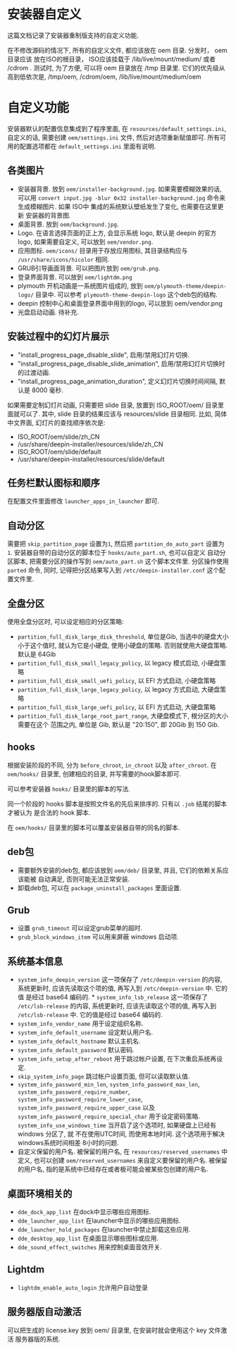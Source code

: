 # 安装器自定义
这篇文档记录了安装器重制版支持的自定义功能.

在不修改源码的情况下, 所有的自定义文件, 都应该放在 oem 目录. 分发时， oem 目录应该
放在ISO的根目录， ISO应该挂载于 /lib/live/mount/medium/ 或者 /cdrom . 测试时,
为了方便, 可以将 oem 目录放在 /tmp 目录里. 它们的优先级从高到低依次是, /tmp/oem,
/cdrom/oem, /lib/live/mount/medium/oem

# 自定义功能
安装器默认的配置信息集成到了程序里面, 在 `resources/default_settings.ini`,
自定义的话, 需要创建 `oem/settings.ini` 文件, 然后对选项重新赋值即可.
所有可用的配置选项都在 `default_settings.ini` 里面有说明.

## 各类图片
* 安装器背景. 放到 `oem/installer-background.jpg`. 如果需要模糊效果的话,
 可以用 `convert input.jpg -blur 0x32 installer-background.jpg`
 命令来生成模糊图片. 如果 ISO中 集成的系统默认壁纸发生了变化, 也需要在这里更新
 安装器的背景图.
* 桌面背景. 放到 `oem/background.jpg`.
* Logo. 在语言选择页面的正上方, 会显示系统 logo, 默认是 deepin 的官方logo,
 如果需要自定义, 可以放到 `oem/vendor.png`.
* 应用图标. `oem/icons/` 目录用于存放应用图标, 其目录结构应与
 `/usr/share/icons/hicolor` 相同.
* GRUB引导画面背景. 可以把图片放到 `oem/grub.png`.
* 登录界面背景. 可以放到 `oem/lightdm.png`
* plymouth 开机动画是一系统图片组成的, 放到 `oem/plymouth-theme/deepin-logo/`
 目录中. 可以参考 `plymouth-theme-deepin-logo` 这个deb包的结构.
* deepin 控制中心和桌面登录界面中用到的logo, 可以放到 oem/vendor.png
* 光盘启动动画. 待补充.

## 安装过程中的幻灯片展示
* "install_progress_page_disable_slide", 启用/禁用幻灯片切换.
* "install_progress_page_disable_slide_animation", 启用/禁用幻灯片切换时的过渡动画.
* "install_progress_page_animation_duration", 定义幻灯片切换时间间隔, 默认是 8000 毫秒.

如果需要定制幻灯片动画, 只需要把 slide 目录, 放置到 ISO_ROOT/oem/ 目录里面就可以了. 其中,
slide 目录的结果应该与 resources/slide 目录相同.
比如, 简体中文界面, 幻灯片的查找顺序依次是:
* ISO_ROOT/oem/slide/zh_CN
* /usr/share/deepin-installer/resources/slide/zh_CN
* ISO_ROOT/oem/slide/default
* /usr/share/deepin-installer/resources/slide/default

## 任务栏默认图标和顺序
在配置文件里面修改 `launcher_apps_in_launcher` 即可.

## 自动分区
需要把 `skip_partition_page` 设置为`1`, 然后把 `partition_do_auto_part`
设置为 `1`. 安装器自带的自动分区的脚本位于 `hooks/auto_part.sh`, 也可以自定义
自动分区脚本, 把需要分区的操作写到 `oem/auto_part.sh` 这个脚本文件里.
分区操作使用 `parted` 命令, 同时, 记得把分区结果写入到 `/etc/deepin-installer.conf`
这个配置文件里.

## 全盘分区
使用全盘分区时, 可以设定相应的分区策略:
* `partition_full_disk_large_disk_threshold`, 单位是Gib, 当选中的硬盘大小小于这个值时,
就认为它是小硬盘, 使用小硬盘的策略. 否则就使用大硬盘策略. 默认是 64Gib
* `partition_full_disk_small_legacy_policy`, 以 legacy 模式启动, 小硬盘策略
* `partition_full_disk_small_uefi_policy`, 以 EFI 方式启动, 小硬盘策略
* `partition_full_disk_large_legacy_policy`, 以 legacy 方式启动, 大硬盘策略
* `partition_full_disk_large_uefi_policy`, 以 EFI 方式启动, 大硬盘策略
* `partition_full_disk_large_root_part_range`, 大硬盘模式下, 根分区的大小需要在这个
范围之内, 单位是 Gib, 默认是 "20:150", 即 20Gib 到 150 Gib.

## hooks
根据安装阶段的不同, 分为 `before_chroot`, `in_chroot` 以及 `after_chroot`.
在 `oem/hooks/` 目录里, 创建相应的目录, 并写需要的hook脚本即可.

可以参考安装器 `hooks/` 目录里的脚本的写法.

同一个阶段的 hooks 脚本是按照文件名的先后来排序的. 只有以 `.job` 结尾的脚本才被认为
是合法的 hook 脚本.

在 `oem/hooks/` 目录里的脚本可以覆盖安装器自带的同名的脚本.

## deb包
* 需要额外安装的deb包, 都应该放到 `oem/deb/` 目录里, 并且, 它们的依赖关系应该能被
 自动满足, 否则可能无法正常安装.
* 卸载deb包, 可以在 `package_uninstall_packages` 里面设置.

## Grub
* 设置 `grub_timeout` 可以设定grub菜单的超时.
* `grub_block_windows_item` 可以用来屏蔽 windows 启动项.


## 系统基本信息
* `system_info_deepin_version` 这一项保存了 `/etc/deepin-version` 的内容,
 系统更新时, 应该先读取这个项的值, 再写入到 `/etc/deepin-version` 中. 它的值
 是经过 base64 编码的. * `system_info_lsb_release` 这一项保存了
 `/etc/lsb-release` 的内容, 系统更新时, 应该先读取这个项的值,
 再写入到 `/etc/lsb-release` 中. 它的值是经过 base64 编码的.
* `system_info_vendor_name` 用于设定组织名称.
* `system_info_default_username` 设定默认用户名.
* `system_info_default_hostname` 默认主机名.
* `system_info_default_password` 默认密码.
* `system_info_setup_after_reboot` 用于跳过帐户设置, 在下次重启系统再设定.
* `skip_system_info_page` 跳过帐户设置页面, 但可以读取默认值.
* `system_info_password_min_len`, `system_info_password_max_len`,
 `system_info_password_require_number`,
 `system_info_password_require_lower_case`,
 `system_info_password_require_upper_case` 以及
 `system_info_password_require_special_char` 用于设定密码策略.
 `system_info_use_windows_time` 当开启了这个选项时, 如果硬盘上已经有 windows
 分区了, 就 不在使用UTC时间, 而使用本地时间. 这个选项用于解决windows系统时间相差
 8小时的问题.
* 自定义保留的用户名. 被保留的用户名, 在 `resources/reserved_usernames` 中定义,
 也可以创建 `oem/reserved_usernames` 来自定义要保留的用户名. 被保留的用户名, 
 指的是系统中已经存在或者极可能会被某些包创建的用户名.
 
## 桌面环境相关的
* `dde_dock_app_list` 在dock中显示哪些应用图标.
* `dde_launcher_app_list` 在launcher中显示的哪些应用图标.
* `dde_launcher_hold_packages` 在launcher中禁止卸载这些应用.
* `dde_desktop_app_list` 在桌面显示哪些图标或应用.
* `dde_sound_effect_switches` 用来控制桌面音效开关.

## Lightdm
* `lightdm_enable_auto_login` 允许用户自动登录

## 服务器版自动激活
可以把生成的 license.key 放到 oem/ 目录里, 在安装时就会使用这个 key 文件激活
服务器版的系统.
